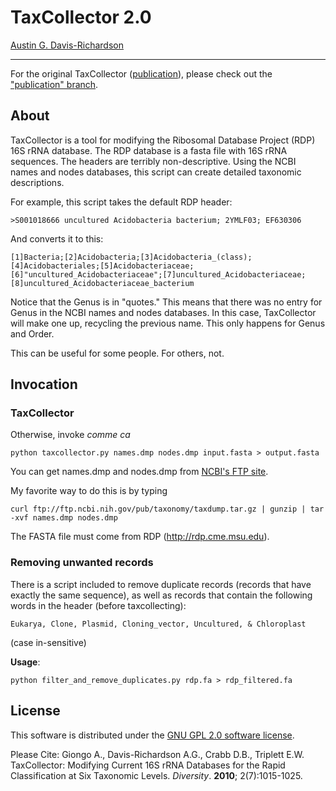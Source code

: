 # TaxCollector 2.0

[Austin G. Davis-Richardson](mailto:harekrishna@gmail.com)  

---

For the original TaxCollector ([publication](http://www.mdpi.com/1424-2818/2/7/1015/)), please
check out the ["publication" branch](http://github.com/audy/taxcollector/tree/publication).

## About

TaxCollector is a tool for modifying the Ribosomal Database Project (RDP) 16S rRNA database. The RDP database is a fasta file with 16S rRNA sequences. The headers are terribly non-descriptive. Using the NCBI names and nodes databases, this script can create detailed taxonomic descriptions.

For example, this script takes the default RDP header:

    >S001018666 uncultured Acidobacteria bacterium; 2YMLF03; EF630306

And converts it to this:

    [1]Bacteria;[2]Acidobacteria;[3]Acidobacteria_(class);[4]Acidobacteriales;[5]Acidobacteriaceae;[6]"uncultured_Acidobacteriaceae";[7]uncultured_Acidobacteriaceae;[8]uncultured_Acidobacteriaceae_bacterium

Notice that the Genus is in "quotes." This means that there was no entry for Genus in the NCBI names and nodes databases. In this case, TaxCollector will make one up, recycling the previous name. This only happens for Genus and Order.

This can be useful for some people. For others, not.

## Invocation

### TaxCollector

Otherwise, invoke _comme ca_

    python taxcollector.py names.dmp nodes.dmp input.fasta > output.fasta

You can get names.dmp and nodes.dmp from [NCBI's FTP site](ftp://ftp.ncbi.nih.gov/taxdump.tar.gz).

My favorite way to do this is by typing

    curl ftp://ftp.ncbi.nih.gov/pub/taxonomy/taxdump.tar.gz | gunzip | tar -xvf names.dmp nodes.dmp

The FASTA file must come from RDP (http://rdp.cme.msu.edu).


### Removing unwanted records

There is a script included to remove duplicate records (records that have exactly the same sequence), as well as records that contain the following words in the header (before taxcollecting):

	Eukarya, Clone, Plasmid, Cloning_vector, Uncultured, & Chloroplast

(case in-sensitive)

**Usage**:

	python filter_and_remove_duplicates.py rdp.fa > rdp_filtered.fa


## License

This software is distributed under the [GNU GPL 2.0 software license](http://www.gnu.org/licenses/gpl.html).

Please Cite: Giongo A., Davis-Richardson A.G., Crabb D.B., Triplett E.W. TaxCollector: Modifying Current 16S rRNA Databases for the Rapid Classification at Six Taxonomic Levels. *Diversity*. __2010__; 2(7):1015-1025.